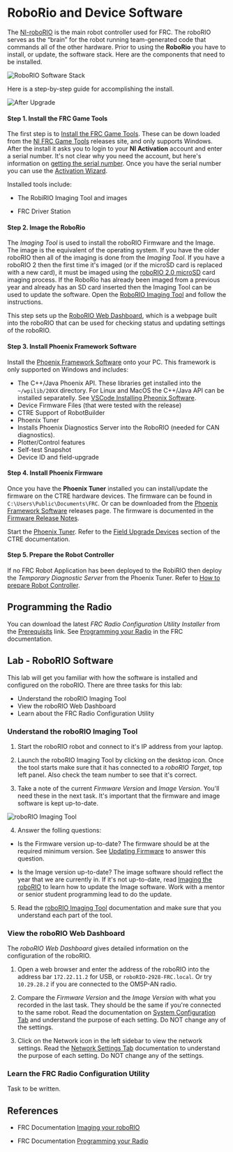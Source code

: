 # RoboRio and Device Software

The [NI-roboRIO](https://docs.wpilib.org/en/stable/docs/software/roborio-info/roborio-introduction.html#roborio-introduction) is the main robot controller used for FRC. The roboRIO serves as the “brain” for the robot running team-generated code that commands all of the other hardware.  Prior to using the **RoboRio** you have to install, or update, the software stack.  Here are the components that need to be installed.

![RoboRIO Software Stack](../../images/FRCTools/FRCTools.016.jpeg)

Here is a step-by-step guide for accomplishing the install.

![After Upgrade](../../images/FRCTools/FRCTools.017.jpeg)

#### Step 1. Install the FRC Game Tools
The first step is to [Install the FRC Game Tools](https://docs.wpilib.org/en/stable/docs/zero-to-robot/step-2/frc-game-tools.html).  These can be down loaded from the [NI FRC Game Tools](https://www.ni.com/en-us/support/downloads/drivers/download.frc-game-tools.html#440024) releases site, and only supports Windows.  After the install it asks you to login to your **NI Activation** account and enter a serial number.  It's not clear why you need the account, but here's information on [getting the serial number](https://knowledge.ni.com/KnowledgeArticleDetails?id=kA00Z0000019OJTSA2&l=en-US).  Once you have the serial number you can use the [Activation Wizard](https://docs.wpilib.org/en/stable/docs/zero-to-robot/step-2/labview-setup.html#ni-activation-wizard). 

Installed tools include:  

- The RobiRIO Imaging Tool and images

- FRC Driver Station

#### Step 2. Image the RoboRio
The *Imaging Tool* is used to install the roboRIO Firmware and the Image.  The image is the equivalent of the operating system.  If you have the older roboRIO then all of the imaging is done from the *Imaging Tool*. If you have a roboRIO 2 then the first time it's imaged (or if the microSD card is replaced with a new card), it must be imaged using the [roboRIO 2.0 microSD](https://docs.wpilib.org/en/stable/docs/software/roborio-info/roborio2-imaging.html) card imaging process. If the RoboRio has already been imaged from a previous year and already has an SD card inserted then the Imaging Tool can be used to update the software. Open the [RoboRIO Imaging Tool](https://docs.wpilib.org/en/stable/docs/zero-to-robot/step-3/imaging-your-roborio.html#roborio-imaging-tool) and follow the instructions.  

This step sets up the [RoboRIO Web Dashboard](https://docs.wpilib.org/en/stable/docs/software/roborio-info/roborio-web-dashboard.html#roborio-web-dashboard), which is a webpage built into the roboRIO that can be used for checking status and updating settings of the roboRIO. 

#### Step 3. Install Phoenix Framework Software

Install the [Phoenix Framework Software](https://store.ctr-electronics.com/software/) onto your PC.  This framework is only supported on Windows and includes:  

- The C++/Java Phoenix API.  These libraries get installed into the `~/wpilib/20XX` directory. For Linux and MacOS the C++/Java API can be installed separatelly.  See [VSCode Installing Pheonix Software](../../Tools/vscode.md#pheonix).
- Device Firmware Files (that were tested with the release)
- CTRE Support of RobotBuilder
- Phoenix Tuner
- Installs Phoenix Diagnostics Server into the RoboRIO (needed for CAN diagnostics).
- Plotter/Control features
- Self-test Snapshot
- Device ID and field-upgrade

#### Step 4. Install Phoenix Firmware
Once you have the **Phoenix Tuner** installed you can install/update the firmware on the CTRE hardware devices.  The firmware can be found in `C:\Users\Public\Documents\FRC`.  Or can be downloaded from the [Phoenix Framework Software](https://store.ctr-electronics.com/software/) releases page.  The firmware is documented in the [Firmware Release Notes](https://docs.ctre-phoenix.com/en/stable/ch22_SoftReleaseNote.html#ch22-softreleasenote).

Start the [Phoenix Tuner](https://docs.ctre-phoenix.com/en/stable/ch05_PrepWorkstation.html#frc-windows-open-phoenix-tuner). Refer to the [Field Upgrade Devices](https://docs.ctre-phoenix.com/en/stable/ch08_BringUpCAN.html#field-upgrade-devices) section of the CTRE documentation.

#### Step 5. Prepare the Robot Controller
If no FRC Robot Application has been deployed to the RobiRIO then deploy the *Temporary Diagnostic Server* from the Phoenix Tuner.  Refer to [How to prepare Robot Controller](https://docs.ctre-phoenix.com/en/stable/ch06_PrepRobot.html#how-to-prepare-robot-controller).

## Programming the Radio
You can download the latest *FRC Radio Configuration Utility Installer* from the [Prerequisits](https://docs.wpilib.org/en/stable/docs/zero-to-robot/step-3/radio-programming.html#prerequisites) link.  See [Programming your Radio](https://docs.wpilib.org/en/stable/docs/zero-to-robot/step-3/radio-programming.html) in the FRC documentation.

## Lab - RoboRIO Software
This lab will get you familiar with how the software is installed and configured on the roboRIO.  There are three tasks for this lab:

- Understand the roboRIO Imaging Tool
- View the roboRIO Web Dashboard
- Learn about the FRC Radio Configuration Utility

### Understand the roboRIO Imaging Tool
1. Start the roboRIO robot and connect to it's IP address from your laptop.

2. Launch the roboRIO Imaging Tool by clicking on the desktop icon. Once the tool starts make sure that it has connected to a *roboRIO Target*, top left panel. Also check the team number to see that it's correct.

3. Take a note of the current *Firmware Version* and *Image Version*. You'll need these in the next task. It's important that the firmware and image software is kept up-to-date. 

![roboRIO Imaging Tool](../../images/FRCroboRIO/FRCroboRIO.001.jpeg)

4. Answer the folling questions:

- Is the Firmware version up-to-date?  The firmware should be at the required minimum version. See [Updating Firmware](https://docs.wpilib.org/en/stable/docs/zero-to-robot/step-3/imaging-your-roborio.html#updating-firmware) to answer this question.

- Is the Image version up-to-date?  The image software should reflect the year that we are currently in.  If it's not up-to-date, read [Imaging the roboRIO](https://docs.wpilib.org/en/stable/docs/zero-to-robot/step-3/imaging-your-roborio.html#imaging-the-roborio) to learn how to update the Image software.  Work with a mentor or senior student programming lead to do the update.

5. Read the [roboRIO Imaging Tool](https://docs.wpilib.org/en/stable/docs/zero-to-robot/step-3/imaging-your-roborio.html#roborio-imaging-tool) documentation and make sure that you understand each part of the tool.


### View the roboRIO Web Dashboard
The *roboRIO Web Dashboard* gives detailed information on the configuration of the roboRIO. 

1. Open a web browser and enter the address of the roboRIO into the address bar `172.22.11.2` for USB, or `roboRIO-2928-FRC.local`.  Or try `10.29.28.2` if you are connected to the OM5P-AN radio.

2. Compare the *Firmware Version* and the *Image Version* with what you recorded in the last task. They should be the same if you're connected to the same robot. Read the documentation on [System Configuration Tab](https://docs.wpilib.org/en/stable/docs/software/roborio-info/roborio-web-dashboard.html#system-configuration-tab) and understand the purpose of each setting. Do NOT change any of the settings.

3. Click on the Network icon in the left sidebar to view the network settings.  Read the [Network Settings Tab](https://docs.wpilib.org/en/stable/docs/software/roborio-info/roborio-web-dashboard.html#network-configuration) documentation to understand the purpose of each setting. Do NOT change any of the settings.

### Learn the FRC Radio Configuration Utility

Task to be written.

## References
- FRC Documentation [Imaging your roboRIO](https://docs.wpilib.org/en/stable/docs/zero-to-robot/step-3/imaging-your-roborio.html)

- FRC Documentation [Programming your Radio](https://docs.wpilib.org/en/stable/docs/zero-to-robot/step-3/radio-programming.html) 
